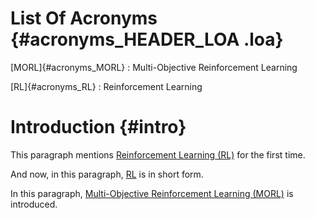 # List Of Acronyms {#acronyms_HEADER_LOA .loa}

[MORL]{#acronyms_MORL}
:   Multi-Objective Reinforcement Learning

[RL]{#acronyms_RL}
:   Reinforcement Learning

# Introduction {#intro}

This paragraph mentions [Reinforcement Learning (RL)](#acronyms_RL) for the first time.

And now, in this paragraph, [RL](#acronyms_RL) is in short form.

In this paragraph, [Multi-Objective Reinforcement Learning (MORL)](#acronyms_MORL) is introduced.
